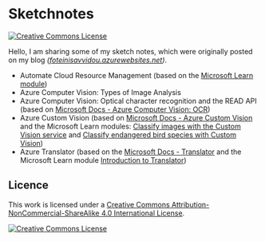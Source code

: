 # Sketchnotes

<a rel="license" href="http://creativecommons.org/licenses/by-nc-sa/4.0/"><img alt="Creative Commons License" src="https://img.shields.io/badge/Licence-CC%20BY--NC--SA%204.0-lightgrey"/></a>

Hello, I am sharing some of my sketch notes, which were originally posted on my blog *([foteinisavvidou.azurewebsites.net](https://foteinisavvidou.azurewebsites.net/))*.

* Automate Cloud Resource Management (based on the [Microsoft Learn module](https://aka.ms/CMUAutomateCloud))
* Azure Computer Vision: Types of Image Analysis
* Azure Computer Vision: Optical character recognition and the READ API (based on [Microsoft Docs - Azure Computer Vision: OCR](https://docs.microsoft.com/en-us/azure/cognitive-services/computer-vision/overview-ocr))
* Azure Custom Vision (based on [Microsoft Docs - Azure Custom Vision](https://docs.microsoft.com/en-us/azure/cognitive-services/custom-vision-service/overview) and the Microsoft Learn modules: [Classify images with the Custom Vision service](https://docs.microsoft.com/el-gr/learn/modules/classify-images-custom-vision/) and [Classify endangered bird species with Custom Vision](https://docs.microsoft.com/el-gr/learn/modules/cv-classify-bird-species/))
* Azure Translator (based on the [Microsoft Docs - Translator](https://docs.microsoft.com/en-us/azure/cognitive-services/translator/) and the Microsoft Learn module [Introduction to Translator](https://docs.microsoft.com/learn/modules/intro-to-translator/))


## Licence

This work is licensed under a <a rel="license" href="http://creativecommons.org/licenses/by-nc-sa/4.0/">Creative Commons Attribution-NonCommercial-ShareAlike 4.0 International License</a>.

<a rel="license" href="http://creativecommons.org/licenses/by-nc-sa/4.0/"><img alt="Creative Commons License" style="border-width:0" src="https://i.creativecommons.org/l/by-nc-sa/4.0/88x31.png" /></a>
